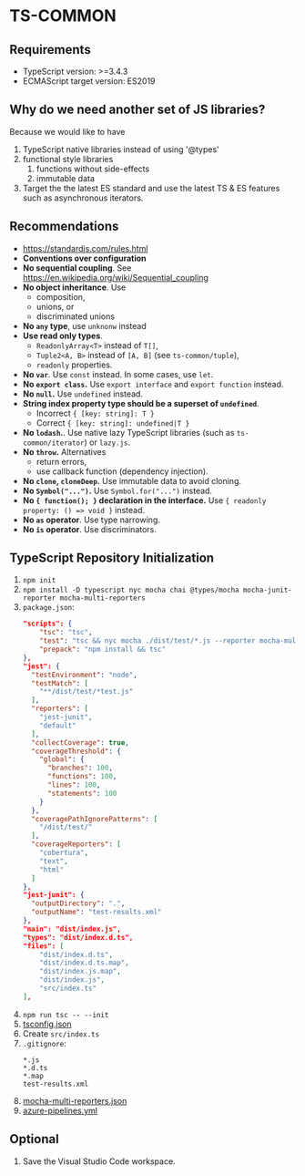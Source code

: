 # TS-COMMON

## Requirements

- TypeScript version: >=3.4.3
- ECMAScript target version: ES2019

## Why do we need another set of JS libraries?

Because we would like to have
1. TypeScript native libraries instead of using '@types'
1. functional style libraries
   1. functions without side-effects
   1. immutable data
1. Target the the latest ES standard and use the latest TS & ES features such as asynchronous iterators.

## Recommendations

- https://standardjs.com/rules.html
- **Conventions over configuration**
- **No sequential coupling**. See https://en.wikipedia.org/wiki/Sequential_coupling
- **No object inheritance**. Use
  - composition,
  - unions, or
  - discriminated unions
- **No `any` type**, use `unknonw` instead
- **Use read only types**.
  - `ReadonlyArray<T>` instead of `T[]`,
  - `Tuple2<A, B>` instead of `[A, B]` (see `ts-common/tuple`),
  - `readonly` properties.
- **No `var`**. Use `const` instead. In some cases, use `let`.
- **No `export class`.** Use `export interface` and `export function` instead.
- **No `null`.** Use `undefined` instead.
- **String index property type should be a superset of `undefined`**.
  - Incorrect `{ [key: string]: T }`
  - Correct `{ [key: string]: undefined|T }`
- **No `lodash`.**. Use native lazy TypeScript libraries (such as `ts-common/iterator`) or `lazy.js`.
- **No `throw`.** Alternatives
  - return errors,
  - use callback function (dependency injection).
- **No `clone`, `cloneDeep`.** Use immutable data to avoid cloning.
- **No `Symbol("...")`.** Use `Symbol.for("...")` instead.
- **No `{ function(); }` declaration in the interface.** Use `{ readonly property: () => void }` instead.
- **No `as` operator**. Use type narrowing.
- **No `is` operator**. Use discriminators.

## TypeScript Repository Initialization

1. `npm init`
1. `npm install -D typescript nyc mocha chai @types/mocha mocha-junit-reporter mocha-multi-reporters`
1. `package.json`:
    ```json
    "scripts": {
        "tsc": "tsc",
        "test": "tsc && nyc mocha ./dist/test/*.js --reporter mocha-multi-reporters --reporter-options configFile=mocha-multi-reporters.json",
        "prepack": "npm install && tsc"
    },
    "jest": {
      "testEnvironment": "node",
      "testMatch": [
        "**/dist/test/*test.js"
      ],
      "reporters": [
        "jest-junit",
        "default"
      ],
      "collectCoverage": true,
      "coverageThreshold": {
        "global": {
          "branches": 100,
          "functions": 100,
          "lines": 100,
          "statements": 100
        }
      },
      "coveragePathIgnorePatterns": [
        "/dist/test/"
      ],
      "coverageReporters": [
        "cobertura",
        "text",
        "html"
      ]
    },
    "jest-junit": {
      "outputDirectory": ".",
      "outputName": "test-results.xml"
    },
    "main": "dist/index.js",
    "types": "dist/index.d.ts",
    "files": [
        "dist/index.d.ts",
        "dist/index.d.ts.map",
        "dist/index.js.map",
        "dist/index.js",
        "src/index.ts"
    ],
    ```
1. `npm run tsc -- --init`
1. [tsconfig.json](examples/tsconfig.json)
1. Create `src/index.ts`
1. `.gitignore`:
    ```
    *.js
    *.d.ts
    *.map
    test-results.xml
    ```
 1. [mocha-multi-reporters.json](examples/mocha-multi-reporters.json)
 1. [azure-pipelines.yml](examples/azure-pipelines.yml)

 ## Optional

 1. Save the Visual Studio Code workspace.

